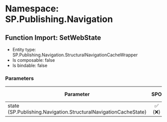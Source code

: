 # Namespace: SP.Publishing.Navigation

## Function Import: SetWebState

- Entity type: SP.Publishing.Navigation.StructuralNavigationCacheWrapper
- Is composable: false
- Is bindable: false

### Parameters

Parameter | SPO | SP 2019 | SP 2016 | SP 2013
----------|:---:|:-------:|:-------:|:-------
state (SP.Publishing.Navigation.StructuralNavigationCacheState) | ✅ (❌) | ❌ | ❌ | ❌